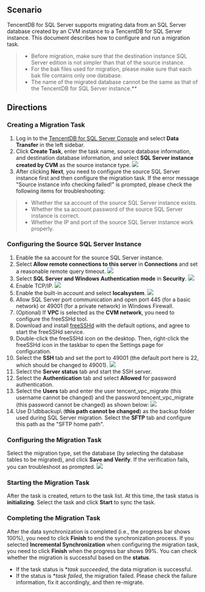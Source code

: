## Scenario
TencentDB for SQL Server supports migrating data from an SQL Server database created by an CVM instance to a TencentDB for SQL Server instance. This document describes how to configure and run a migration task.

>- Before migration, make sure that the destination instance SQL Server edition is not simpler than that of the source instance.
>- For the bak files used for migration, please make sure that each bak file contains only one database.
>- The name of the migrated database cannot be the same as that of the TencentDB for SQL Server instance.**

## Directions
### Creating a Migration Task
1. Log in to the [TencentDB for SQL Server Console](https://console.cloud.tencent.com/sqlserver) and select **Data Transfer** in the left sidebar.
2. Click **Create Task**, enter the task name, source database information, and destination database information, and select **SQL Server instance created by CVM** as the source instance type.
![](https://main.qcloudimg.com/raw/38c6bea6f805d748e139fc5db244cd7f.png)
3. After clicking **Next**, you need to configure the source SQL Server instance first and then configure the migration task.
 If the error message "Source instance info checking failed!" is prompted, please check the following items for troubleshooting:
>- Whether the sa account of the source SQL Server instance exists.
>- Whether the sa account password of the source SQL Server instance is correct.
>- Whether the IP and port of the source SQL Server instance work properly.

### Configuring the Source SQL Server Instance
1. Enable the sa account for the source SQL Server instance.
2. Select **Allow remote connections to this server** in **Connections** and set a reasonable remote query timeout.
![](https://main.qcloudimg.com/raw/8455b226eeb556e2a29c344c88f58816.png)
3. Select **SQL Server and Windows Authentication mode** in **Security**.
![](https://main.qcloudimg.com/raw/b6147d87e00fe1adf7d45ade5e9817a6.png)
4. Enable TCP/IP.
![](https://main.qcloudimg.com/raw/6e2a92237acc5a6d12978b6f5684d639.png)
5. Enable the built-in account and select **localsystem**.
![](https://main.qcloudimg.com/raw/1705b8f236182a11974be4c7776bd49b.png)
6. Allow SQL Server port communication and open port 445 (for a basic network) or 49001 (for a private network) in Windows Firewall.
7. (Optional) If **VPC** is selected as the **CVM network**, you need to configure the freeSSHd tool.
 1. Download and install [freeSSHd](http://www.freesshd.com/freeSSHd.exe) with the default options, and agree to start the freeSSHd service.
 2. Double-click the freeSSHd icon on the desktop. Then, right-click the freeSSHd icon in the taskbar to open the Settings page for configuration.
 3. Select the **SSH** tab and set the port to 49001 (the default port here is 22, which should be changed to 49001). ![](https://main.qcloudimg.com/raw/46b896f77b9e533e5a6c7fa2783bef1d.png)
 4. Select the **Server status** tab and start the SSH server.
 5. Select the **Authentication** tab and select **Allowed** for password authentication.
 6. Select the **Users** tab and enter the user tencent_vpc_migrate (this username cannot be changed) and the password tencent_vpc_migrate (this password cannot be changed) as shown below:
 ![](https://main.qcloudimg.com/raw/2c34d7cf466eefd301107223986f6049.png)
 7. Use D:\dbbackup\ (**this path cannot be changed**) as the backup folder used during SQL Server migration. Select the **SFTP** tab and configure this path as the "SFTP home path".

### Configuring the Migration Task
Select the migration type, set the database (by selecting the database tables to be migrated), and click **Save and Verify**. If the verification fails, you can troubleshoot as prompted.
![](https://main.qcloudimg.com/raw/6ea9a3c3c3496a3c3782037e0e988ff3.png)

### Starting the Migration Task
After the task is created, return to the task list. At this time, the task status is **initializing**. Select the task and click **Start** to sync the task.

### Completing the Migration Task
After the data synchronization is completed (i.e., the progress bar shows 100%), you need to click **Finish** to end the synchronization process. If you selected **Incremental Synchronization** when configuring the migration task, you need to click **Finish** when the progress bar shows 99%. You can check whether the migration is successful based on the **status**.
 - If the task status is **task succeeded*, the data migration is successful.
 - If the status is **task failed*, the migration failed. Please check the failure information, fix it accordingly, and then re-migrate.
